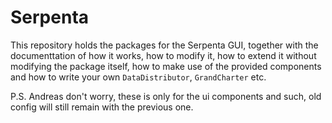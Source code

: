 # Serpenta

This repository holds the packages for the Serpenta GUI, together with the documenttation of how it works, how to modify
it, how to extend it without modifying the package itself, how to make use of the provided components and how to write
your own `DataDistributor`, `GrandCharter` etc.

P.S. Andreas don't worry, these is only for the ui components and such, old config will still remain with the previous
one.
